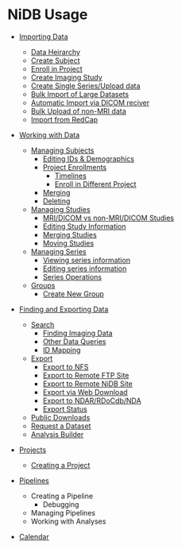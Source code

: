 # NiDB Usage

- <a href="importing-data.html">Importing Data</a>
  - <a href="importing-data.html#data-heirarchy">Data Heirarchy</a>
  - <a href="importing-data.html#create-subject">Create Subject</a>
  - <a href="importing-data.html#enroll-in-project">Enroll in Project</a>
  - <a href="importing-data.html#create-imaging-study">Create Imaging Study</a>
  - <a href="importing-data.html#create-single-seriesupload-data">Create Single Series/Upload data</a>
  - <a href="importing-data.html#bulk-import-of-large-datasets">Bulk Import of Large Datasets</a>
  - <a href="importing-data.html#automatic-import-via-dicom-receiver">Automatic Import via DICOM reciver</a>
  - <a href="importing-data.html#bulk-upload-of-non-mri-data">Bulk Upload of non-MRI data</a>
  - <a href="redcapimport.html">Import from RedCap</a> 
- <a href="working-with-data.html">Working with Data</a>
  - <a href="working-with-data.html#managing-subjects">Managing Subjects</a>
    - <a href="working-with-data.html#editing-ids-demographics">Editing IDs & Demographics</a>
    - <a href="working-with-data.html#project-enrollments">Project Enrollments</a>
      - <a href="working-with-data.html#timelines">Timelines</a>
      - <a href="working-with-data.html#enroll-in-different-project">Enroll in Different Project</a>
    - <a href="working-with-data.html#merging">Merging</a>
    - <a href="working-with-data.html#deleting">Deleting</a>
  - <a href="working-with-data.html#managing-studies">Managing Studies</a>
    - <a href="working-with-data.html#mridicom-vs-non-mridicom-studies">MRI/DICOM vs non-MRI/DICOM Studies</a>
    - <a href="working-with-data.html#editing-study-information">Editing Study Information</a>
    - <a href="working-with-data.html#merging-studies">Merging Studies</a>
    - <a href="working-with-data.html#moving-studies">Moving Studies</a>
  - <a href="working-with-data.html#managing-series">Managing Series</a>
    - <a href="working-with-data.html#viewing-series-information">Viewing series information</a>
    - <a href="working-with-data.html#editing-series-information">Editing series information</a>
    - <a href="working-with-data.html#series-operations">Series Operations</a>
  - <a href="working-with-data.html#groups">Groups</a>
    - <a href="working-with-data.html#create-new-groups">Create New Group</a>
- <a href="finding-data.html">Finding and Exporting Data</a>
  - <a href="finding-data.html#search">Search</a>
    - <a href="finding-data.html#finding-imaging-date">Finding Imaging Data</a>
    - <a href="finding-data.html#other-data-queries">Other Data Queries</a>
    - <a href="finding-data.html#id-mapping">ID Mapping</a>
  - <a href="finding-data.html#export">Export</a>
    - <a href="finding-data.html#export-to-nfs">Export to NFS</a>
    - <a href="finding-data.html#export-to-remote-ftp-site">Export to Remote FTP Site</a>
    - <a href="finding-data.html#export-to-remote-nidb-site">Export to Remote NiDB Site</a>
    - <a href="finding-data.html#export-via-web-download">Export via Web Download</a>
    - <a href="finding-data.html#export-to-ndar-rdocdbnda">Export to NDAR/RDoCdb/NDA</a>
    - <a href="finding-data.html#export-status">Export Status</a>
  - <a href="finding-data.html#public-downloads">Public Downloads</a>
  - <a href="finding-data.html#request-a-dataset">Request a Dataset</a>
  - <a href="finding-data.md#analysis-builder">Analysis Builder</a>
- <a href="projects.html">Projects</a>
   - <a href="projects.html#creating-a-project">Creating a Project</a>

- <a href="pipelines.html">Pipelines</a>
  - Creating a Pipeline
    - Debugging
  - Managing Pipelines
  - Working with Analyses
- <a href="calendar.html">Calendar</a>

